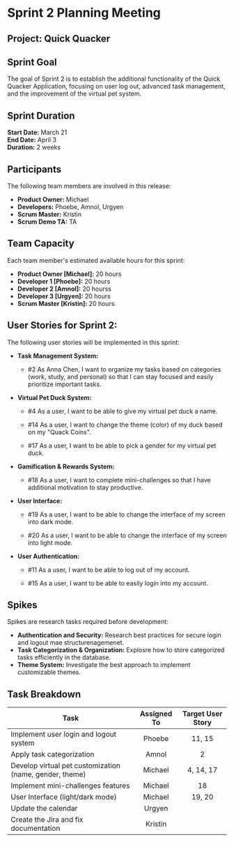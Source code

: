 # Sprint 2 Planning Meeting

## Project: Quick Quacker

## Sprint Goal
The goal of Sprint 2 is to establish the additional functionality of the Quick Quacker Application, focusing on user log out, advanced task management, and the improvement of the virtual pet system.

## Sprint Duration
**Start Date:** March 21  
**End Date:** April 3  
**Duration:** 2 weeks  

## Participants 
The following team members are involved in this release:
- **Product Owner:** Michael
- **Developers:** Phoebe, Amnol, Urgyen
- **Scrum Master:** Kristin
- **Scrum Demo TA:** TA 

## Team Capacity
Each team member's estimated available hours for this sprint:
- **Product Owner [Michael]:** 20 hours
- **Developer 1 [Phoebe]:** 20 hours
- **Developer 2 [Amnol]:** 20 hourss
- **Developer 3 [Urgyen]:** 20 hours
- **Scrum Master [Kristin]:** 20 hours

## User Stories for Sprint 2:
The following user stories will be implemented in this sprint:
- **Task Management System:**
  - #2 As Anna Chen, I want to organize my tasks based on categories (work, study, and personal) so that I can stay focused and easily prioritize important tasks.
    
- **Virtual Pet Duck System:**
  - #4 As a user, I want to be able to give my virtual pet duck a name.
 
  - #14 As a user, I want to change the theme (color) of my duck based on my "Quack Coins".
    
  - #17 As a user, I want to be able to pick a gender for my virtual pet duck.

    
- **Gamification & Rewards System:**  
  - #18 As a user, I want to complete mini-challenges so that I have additional motivation to stay productive.

- **User Interface:**
  - #19 As a user, I want to be able to change the interface of my screen into dark mode.
 
  - #20 As a user, I want to be able to change the interface of my screen into light mode.
    
- **User Authentication:**
  - #11 As a user, I want to be able to log out of my account.
 
  - #15 As a user, I want to be able to easily login into my account.

## Spikes
Spikes are research tasks required before development:
- **Authentication and Security:** Research best practices for secure login and logout mae structurenagemenet.
- **Task Categorization & Organization:** Explosre how to store categorized tasks efficiently in the database.
- **Theme System:** Investigate the best approach to implement customizable themes.

## Task Breakdown
| Task | Assigned To | Target User Story |
|------|:------------:|:------------:|
| Implement user login and logout system | Phoebe | 11, 15 
| Apply task categorization | Amnol | 2
| Develop virtual pet customization (name, gender, theme) | Michael | 4, 14, 17
| Implement mini-challenges features | Michael | 18
| User Interface (light/dark mode)  | Michael | 19, 20 
| Update the calendar  | Urgyen |
| Create the Jira and fix documentation | Kristin |
